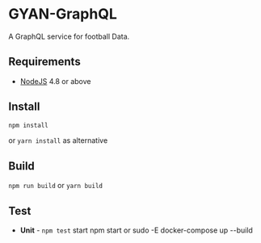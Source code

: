 # GYAN-GraphQL

A GraphQL service for football Data.

## Requirements

* [NodeJS](http://nodejs.org) 4.8 or above

## Install

```sh
npm install
```
or `yarn install` as alternative

## Build

`npm run build` or `yarn build`

## Test

* **Unit** - `npm test`
start
npm start or sudo -E  docker-compose up --build
